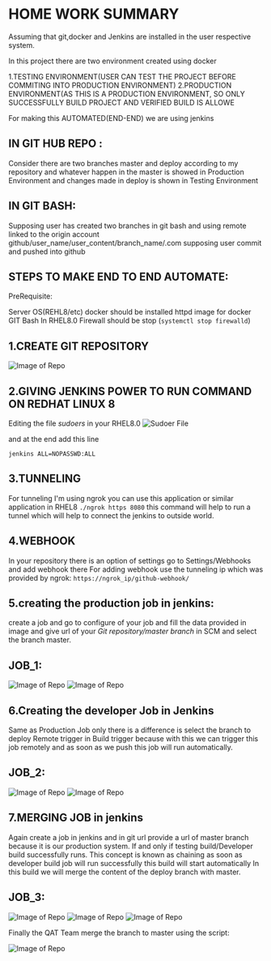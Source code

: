 # HOME WORK SUMMARY

Assuming that git,docker and Jenkins are installed in the user respective system.

In this project there are two environment created using docker

1.TESTING ENVIRONMENT(USER CAN TEST THE PROJECT BEFORE COMMITING INTO PRODUCTION ENVIRONMENT)
2.PRODUCTION ENVIRONMENT(AS THIS IS A PRODUCTION ENVIRONMENT, SO ONLY SUCCESSFULLY BUILD PROJECT AND VERIFIED BUILD IS ALLOWE

For making this AUTOMATED(END-END) we are using jenkins

## IN GIT HUB REPO :
Consider there are two branches master and deploy according to my repository and whatever happen in the master is showed in Production Environment and changes made in deploy is shown in Testing Environment

## IN GIT BASH:
Supposing user has created two branches in git bash and using remote linked to the origin account github/user_name/user_content/branch_name/.com 
supposing user commit and pushed into github


## STEPS TO MAKE END TO END AUTOMATE:

PreRequisite:

Server OS(REHL8/etc)
docker should be installed
httpd image for docker
GIT Bash
In RHEL8.0 Firewall should be stop (`systemctl stop firewalld`)



## 1.CREATE GIT REPOSITORY
![Image of Repo](https://github.com/Arun878/images/blob/master/Screenshot%20(86).png)

## 2.GIVING JENKINS POWER TO RUN COMMAND ON REDHAT LINUX 8

  Editing the file *sudoers* in your RHEL8.0
  ![Sudoer File](https://github.com/Arun878/images/blob/master/Screenshot%20(75).png)
  
  and at the end add this line
  
  `jenkins ALL=NOPASSWD:ALL`
  
  
## 3.TUNNELING
  For tunneling I'm using ngrok you can use this application or similar application in RHEL8
 `./ngrok https 8080` this command will help to run a tunnel which will help to connect the jenkins to outside world.
 
## 4.WEBHOOK
  In your repository there is an option of settings go to Settings/Webhooks and add webhook there 
  For adding webhook use the tunneling ip which was provided by ngrok:
                  `https://ngrok_ip/github-webhook/`
  
## 5.creating the production job in jenkins:
  create a job and go to configure of your job and fill the data provided in image and give url of your *Git repository/master branch*     in SCM and select the branch master. 
  
  ## JOB_1:
  ![Image of Repo](https://github.com/Arun878/images/blob/master/Screenshot%20(76).png)
  ![Image of Repo](https://github.com/Arun878/images/blob/master/Screenshot%20(77).png)

## 6.Creating the developer Job in Jenkins
  Same as Production Job only there is a difference is select the branch to deploy
  Remote trigger in Build trigger because with this we can trigger this job remotely and as soon as we push this job will run automatically.
  
  ## JOB_2:
  ![Image of Repo](https://github.com/Arun878/images/blob/master/Screenshot%20(78).png)
  ![Image of Repo](https://github.com/Arun878/images/blob/master/Screenshot%20(79).png)
  
  
## 7.MERGING JOB in jenkins
  Again create a job in jenkins and in git url provide a url of master branch because it is our production system.
  If and only if testing build/Developer build successfully runs.
  This concept is known as chaining as soon as developer build job will run successfully this build will start automatically
  In this build we will merge the content of the deploy branch with master.
  
  ## JOB_3:
   ![Image of Repo](https://github.com/Arun878/images/blob/master/Screenshot%20(80).png)
   ![Image of Repo](https://github.com/Arun878/images/blob/master/Screenshot%20(81).png)
   ![Image of Repo](https://github.com/Arun878/images/blob/master/Screenshot%20(82).png)
   
   
   Finally the QAT Team merge the branch to master using the script:
   
   ![Image of Repo](https://github.com/Arun878/images/blob/master/Screenshot%20(84).png)
  
  
  
